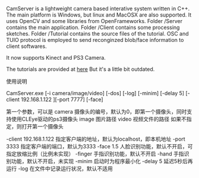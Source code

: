 ﻿CamServer is a lightweight camera based interative system written in C++.
The main platform is Windows, but linux and MacOSX are also supported.
It uses OpenCV and some libraries from OpenFrameworks.
Folder /Server contains the main application. 
Folder /Client contains some processing sketches.
Folder /Tutorial contains the source files of the tutorial.
OSC and TUIO protocol is employed to send reconginzed blob/face information to client softwares.

It now supports Kinect and PS3 Camera.

The tutorials are provided at [here](http://www.everbox.com/f/bwy7u4c3xDkmKpKMbtTWu7ojqR)
But it's a little bit outdated.

使用说明

CamServer.exe [-i camera/image/video] [-dos] [-log] [-minim] [-delay 5] [-client 192.168.1.122 ][-port 7777] [-face]

第一个参数，可以是
camera		摄像头的编号，默认为0，即第一个摄像头，同时支持使用CLEye驱动的ps3摄像头
image		图片路径
video		视频文件的路径
如果不指定，则打开第一个摄像头
 
-client 192.168.1.122	指定客户端的地址，默认为localhost，即本机地址
-port 3333	指定客户端的端口，默认为3333
-face 1.5	人脸识别功能，默认不开启，可指定放缩比例（比例未实现）
-finger		手指识别功能，默认不开启
-hand		手指识别功能，默认不开启，未实现
-minim		启动时为程序最小化
-delay	5	延迟5秒后再运行
-log 		在文件中记录运行状况，默认不适用